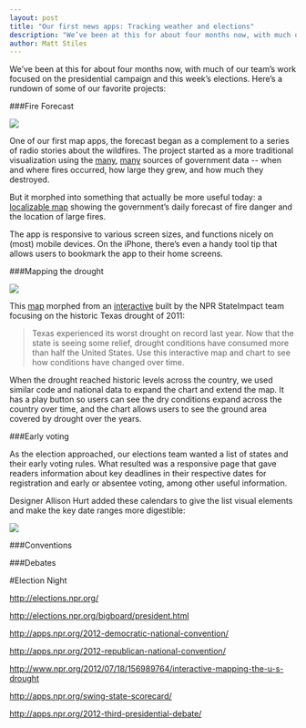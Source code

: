 ```yaml
---
layout: post
title: "Our first news apps: Tracking weather and elections"
description: "We’ve been at this for about four months now, with much of our team’s work focused on the presidential campaign and this week’s elections. Here’s a rundown of some of our favorite projects."
author: Matt Stiles
---
```

We’ve been at this for about four months now, with much of our team’s work focused on the presidential campaign and this week’s elections. Here’s a rundown of some of our favorite projects:

###Fire Forecast

[<img class="img-left" src="../../../img/fire-forecast.png">](http://npr.org/wildfires)

One of our first map apps, the forecast began as a complement to a series of radio stories about the wildfires. The project started as a more traditional visualization using the [many](http://www.spc.noaa.gov/products/fire_wx/), [many](http://inciweb.org/) sources of government data -- when and where fires occurred, how large they grew, and how much they destroyed. 

But it morphed into something that actually be more useful today: a [localizable map](http://npr.org/wildfires) showing the government’s daily forecast of fire danger and the location of large fires.

The app is responsive to various screen sizes, and functions nicely on (most) mobile devices. On the iPhone, there’s even a handy tool tip that allows users to bookmark the app to their home screens.

###Mapping the drought

<img class="img-right" src="http://www.npr.org/buckets/news/2012/08/us-drought/img/maps/2012-08-21.png">

This [map](http://www.npr.org/2012/07/18/156989764/interactive-mapping-the-u-s-drought) morphed from an [interactive](http://stateimpact.npr.org/texas/drought/) built by the NPR StateImpact team focusing on the historic Texas drought of 2011:

>Texas experienced its worst drought on record last year. Now that the state is seeing some relief, drought conditions have consumed more than half the United States. Use this interactive map and chart to see how conditions have changed over time.

When the drought reached historic levels across the country, we used similar code and national data to expand the chart and extend the map. It has a play button so users can see the dry conditions expand across the country over time, and the chart allows users to see the ground area covered by drought over the years.

###Early voting

As the election approached, our elections team wanted a list of states and their early voting rules. What resulted was a responsive page that gave readers information about key deadlines in their respective dates for registration and early or absentee voting, among other useful information.

Designer Allison Hurt added these calendars to give the list visual elements and make the key date ranges more digestible:  

[<img src="../../../img/early-voting.png">](http://apps.npr.org/early-voting-2012/)

###Conventions



###Debates



#Election Night





http://elections.npr.org/

http://elections.npr.org/bigboard/president.html

http://apps.npr.org/2012-democratic-national-convention/

http://apps.npr.org/2012-republican-national-convention/

http://www.npr.org/2012/07/18/156989764/interactive-mapping-the-u-s-drought

http://apps.npr.org/swing-state-scorecard/

http://apps.npr.org/2012-third-presidential-debate/







